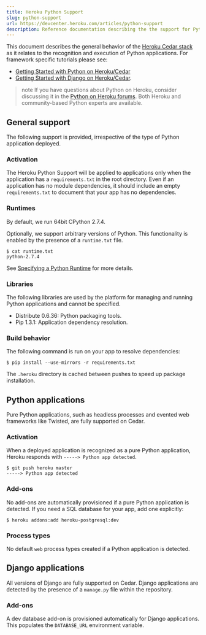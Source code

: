 ```yaml
---
title: Heroku Python Support
slug: python-support
url: https://devcenter.heroku.com/articles/python-support
description: Reference documentation describing the the support for Python on Heroku's Cedar stack.
---
```


This document describes the general behavior of the [Heroku Cedar stack](cedar) as it relates to the recognition and execution of Python applications. For framework specific tutorials please see:

* [Getting Started with Python on Heroku/Cedar](http://devcenter.heroku.com/articles/python)
* [Getting Started with Django on Heroku/Cedar](http://devcenter.heroku.com/articles/django).

> note
> If you have questions about Python on Heroku, consider discussing it in the [Python on Heroku forums](https://discussion.heroku.com/category/python). Both Heroku and community-based Python experts are available.

## General support

The following support is provided, irrespective of the type of Python application deployed.

### Activation

The Heroku Python Support will be applied to applications only when the application has a `requirements.txt` in the root directory. Even if an application has no module dependencies, it should include an empty `requirements.txt` to document that your app has no dependencies.


### Runtimes

By default, we run 64bit CPython 2.7.4.

Optionally, we support arbitrary versions of Python. This functionality is enabled by the presence of a `runtime.txt` file.

```term
$ cat runtime.txt
python-2.7.4
```

See [Specifying a Python Runtime](https://devcenter.heroku.com/articles/python-runtimes) for more details.

### Libraries

The following libraries are used by the platform for managing and running Python applications and cannot be specified.

* Distribute 0.6.36: Python packaging tools.
* Pip 1.3.1: Application dependency resolution.


### Build behavior

The following command is run on your app to resolve dependencies:

```term
$ pip install --use-mirrors -r requirements.txt
```

The `.heroku` directory is cached between pushes to speed up package installation.

## Python applications

Pure Python applications, such as headless processes and evented web frameworks like Twisted, are fully supported on Cedar.

### Activation

When a deployed application is recognized as a pure Python application, Heroku responds with `-----> Python app detected`.

```term
$ git push heroku master
-----> Python app detected
```

### Add-ons

No add-ons are automatically provisioned if a pure Python application is detected.
If you need a SQL database for your app, add one explicitly:

```term
$ heroku addons:add heroku-postgresql:dev
```

### Process types

No default `web` process types created if a Python application is detected.

## Django applications

All versions of Django are fully supported on Cedar. Django applications are detected by the presence of a `manage.py` file within the repository.

### Add-ons

A dev database add-on is provisioned automatically for Django applications.  This  populates the `DATABASE_URL` environment variable.